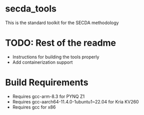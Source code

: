 # secda_tools
This is the standard toolkit for the SECDA methodology

# TODO: Rest of the readme
- Instructions for building the tools properly
- Add containerization support

# Build Requirements
- Requires gcc-arm-8.3 for PYNQ Z1
- Requires gcc-aarch64-11.4.0-1ubuntu1~22.04 for Kria KV260
- Requires gcc for x86